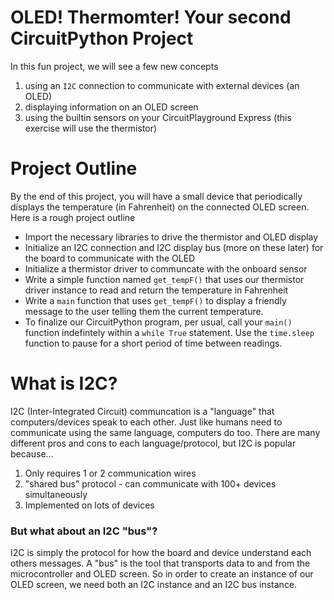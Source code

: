 # OLED! Thermomter! Your second CircuitPython Project
In this fun project, we will see a few new concepts
1. using an `I2C` connection to communicate with external devices (an OLED)
2. displaying information on an OLED screen
3. using the builtin sensors on your CircuitPlayground Express (this exercise will use the thermistor)

# Project Outline
By the end of this project, you will have a small device that periodically displays the temperature (in Fahrenheit) on the connected OLED screen.
Here is a rough project outline
- Import the necessary libraries to drive the thermistor and OLED display
- Initialize an I2C connection and I2C display bus (more on these later) for the board to communicate with the OLED
- Initialize a thermistor driver to communcate with the onboard sensor
- Write a simple function named `get_tempF()` that uses our thermistor driver instance to read and return the temperature in Fahrenheit
- Write a `main` function that uses `get_tempF()` to display a friendly message to the user telling them the current temperature.
- To finalize our CircuitPython program, per usual, call your `main()` function indefintely within a `while True` statement. Use the `time.sleep` function to pause for a short period of time between readings. 

# What is I2C?
I2C (Inter-Integrated Circuit) communcation is a "language" that computers/devices speak to each other. 
Just like humans need to communicate using the same language, computers do too.
There are many different pros and cons to each language/protocol, but I2C is popular because...
1. Only requires 1 or 2 communication wires
2. "shared bus" protocol - can communicate with 100+ devices simultaneously
3. Implemented on lots of devices
### But what about an I2C "bus"?
I2C is simply the protocol for how the board and device understand each others messages.
A "bus" is the tool that transports data to and from the microcontroller and OLED screen.
So in order to create an instance of our OLED screen, we need both an I2C instance and an I2C bus instance. 
